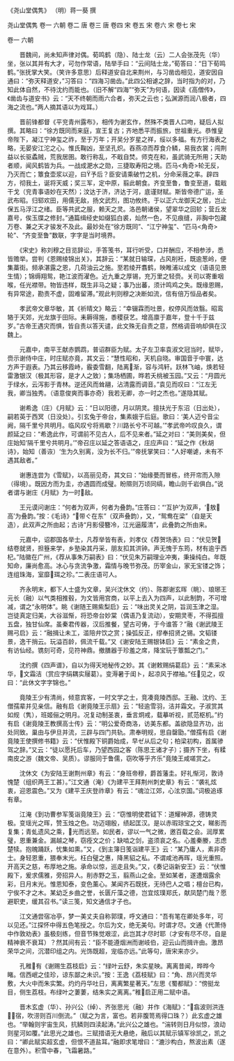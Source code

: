 <!-- { "loadSidebar": true } -->
《尧山堂偶隽》 （明）蒋一葵 撰 
 
尧山堂偶隽
卷一 六朝
卷二 唐
卷三 唐
卷四 宋
卷五 宋
卷六 宋
卷七 宋

卷一 六朝 
 
　　晋魏间，尚未知声律对偶。荀鸣鹤（隐）、陆士龙（云）二人会张茂先（华）坐，张以其并有大才，可勿作常语，陆举手曰：“云间陆士龙，”荀答曰：“日下荀鸣鹤。”张抚掌大笑。（笑许多意思）后释道安自北来荆州，与习凿齿相见，道安因自通曰：“弥天释道安，”习答曰：“四海习凿齿。”此四公相谑之辞，当时指为的对，乃知此体自然，不待沈约而能也。（旧不解“四海”“弥天”为何语，因读《高僧传》，《凿齿与道安书》云：“天不终朝而雨六合者，弥天之云也；弘渊源而润八极者，四海之流也。”两人摘其语以为戏耳。）

　　晋前锋都督《平兖青州露布》，相传为谢玄作，然殊不类晋人口吻，疑后人拟撰。其略曰：“徐方既同而来庭，宣王复古；齐地悉平而振旅，世祖重光。恭惟皇帝陛下，凝江宁神玺之祚，至于万年；开吴分岁星之祥，绥以多福。有方行海表之略，无晏安江沱之心。惟氏鞠凶，至坚孔炽。吞燕凉而荐食介鳞，易我衣裳；闯荆益以长驱蟊贼，荒我居圉。敢行称乱，不戢自焚。师克在和，虽武骑无所用；天助者顺，闻风鹤皆为兵。一战成淝水之勋，三捷取寿阳之境。匹马<角奇>轮无反，乃灭而亡；簟食壶浆以迎，曰予后？臣安请乘破竹之机，分命采薇之率。辟四方，彻我土，诞将天威；奖三军，定中原，翦此朝食。齐变至鲁，鲁变至道，载戢干戈（兖青事语妙在天然）；汶达于济，济达于河，底谨财赋。斯皆帝德广运，圣武布昭。归郓欢田，用儒无敌，扬文武烈，图功攸终。于以正六龙御天之居，岂止保五马浮江之绪。臣等共武之服，赖天之灵。洛邑朝诸侯，望翠华之回轸；营丘发嘉号，俟玉牒之修封。”通篇缉经史如缀狐白裘，灿然一色，不见痕缝，非胸中包藏万卷、兼之天才骏发不及此。最妙处在“徐方既同”、“江宁神玺”、“匹马<角奇>轮”、“齐变至鲁”数联，字字是当时境界。

　　《宋史》称刘穆之目览辞讼，手答笺书，耳行听受，口并酬应，不相参涉，悉皆赡举。尝判《恩赐绫锦出关》，其辞云：“某就日输琛，占风削衽，既逾葱岭，便集藁街。频承湛露之恩，几荷油云之施。至若绫开翥鹤，映睢浦以成文（语语见景生情）；锦缛翔鸳，艳江波而濯色。近九重之厚锡，充万里之轻赍。关司以寄重咽喉，任光襟带。物皆违样，既生非马之疑；事乃出蕃，须计鸣鸡之失。既缘恩赐，有异常途，勘责不虚，固难留滞。”观此判则穆之决断如流，信有倍万恒品者矣。

　　孝武帝文章华敏，其《祈晴文》略云：“幸辍霖而吐景，权停风而敛翳。昭鸾辂于天郊，光龙旗于田际。耒耨得施，黍稷获艺。增高廪于嘉年，登十千于兹岁。”古帝王遇灾而惧，皆自责以答天谴，此文殊无自责之意，然格调音响却俱在汉魏上。

　　元嘉中，南平王献赤鹦鹉，普诏群臣为赋。太子左卫率袁淑文冠当时，赋毕，赍示谢侍中庄，时庄赋亦竟，其文云：“慧性昭和，天机自晓。审国音于中寰，达方声于遐表。乃其云移霞峙，霰委雪翻，陆离渐，容与鸿轩。跃林飞岫，焕若轻雷激银汉（极其形容，是才人之致）；集场栖圃，晔若夭桃被玉园。”又云：“月圆光于绿水，云泻影于青林。逆还风而耸翮，沾清露而调音。”袁见而叹曰：“江左无我，卿当独秀。（语意俊爽而事亦奇）我若无卿，亦一时之杰也。”遂隐其赋。

　　谢希逸（庄）《月赋》云：“日以阳德，月以阴灵。擅扶光于东沼（日出处），嗣若英于西冥（日没处）。引玄兔于帝台，集素娥于后庭。歌曰：‘美人迈兮音尘阙，隔千里兮共明月。临风叹兮将焉歇？川路长兮不可越。’”孝武帝吟叹良久，谓颜延之曰：“希逸此作，可谓前不见古人，后不见来者。”延之对曰：“美则美矣，但庄始知‘隔千里兮共明月。’”帝召庄以延之答语语之，庄应声曰：“延之作《秋胡诗》，始知（善诙）‘生为久别离，没为长不归。’”帝抚掌笑曰：“人好嘲谑，未有不遇其敌者。”

　　谢惠连尝为《雪赋》，以高丽见奇，其文曰：“始缘甍而冒栋，终开帘而入隙（得境）。既因方而为圭，亦遇圆而成璧。盼隰则万顷同缟，瞻山则千岩俱白。”说者谓与谢庄《月赋》为一时敌。

　　王元谟问谢庄：“何者为双声，何者为叠韵。”庄答曰：“‘互护’为双声，‘敖高’为叠韵。”按：《毛诗》“带ぐ在东”（双声叠韵），又，“鸳鸯在梁”（自是天造），此双声之所由起；古诗“月影侵簪冷，江光逼履清”，此叠韵之所由来。

　　元嘉中，诏郡国各举士，凡荐举皆有表，刘孝仪《荐贺场表》曰：“伏见贺结卷就贤，担簦来学，乡塾染其丹采，朋友扣其洪钟。声无愧于东筠，材有逾乎西杞。”陆徽在广州，《荐从事朱万嗣表》曰：“伏见朱万嗣理业冲夷，秉操纯白。年既知命，廉尚愈高。冰心与贪流争激，霜情与晚节弥茂。历宰金山，家无宝镂之饰；连组珠海，室靡珥之珍。”二表庄语可人。

　　齐永明末，都下人士盛为文章，吴兴沈休文（约）、陈郡谢玄晖（眺）、琅琊王元长（融）以气类相推毂，为文皆用宫商，以平上去入为四声，以此制韵，不可增减，谓之“永明体”。眺《谢随王赐紫梨启》云：“味出灵关之阴，旨润玉津之湿。岂徒真定归美，大谷滋惭，将恐帝台妙棠（偶语乃复流动），安期灵枣，不得孤擅五盘，独甘仙席。虽秦君传器，汉后推餐，望古可俦，于今谁答？”融《谢武陵王赐弓启》云：“融揖让未工，滥陪弁饮之赏；操弧反正，缪奉招贤之锡。文韬镂景，逸干捎云。玩溢百龄，佩流千载。”又《谢安陆王赐银钵启》云：“素金之贵，有访仙经。镌刻可奇，见符神鼎。撤膳器于珍羞之席，降宝玩于簟瓢之门。”

　　沈约撰《四声谱》，自以为得天地秘传之妙。其《谢敕赐绢葛启》云：“素采冰华，文霜洁（赏应字绢耦实屦葛）。变溽暑于闺ト，起凉风于襟袖。”任见之，叹曰：“此休文字字锦也。”

　　竟陵王少有清尚，倾意宾客，一时文学之士，竞凑竟陵西邸。王融、沈约、王僧孺辈并见亲信。融有启《谢竟陵王示扇》云：“轻逾雪羽，洁并霜文。子淑赏其如规（隽），班姬俪之明月。况复动制圣衷，垂言炯戒，载摹听视，贰范枢机。”约有启《谢竟陵王教撰高士传》云：“明公爱奇商洛，访美东都。盖欲隐显齐功，出处同致。巢由与伊旦并流，三辟与四门共轨。肃奉明规，思自罄勖。”僧孺有启《谢竟陵王使撰修书籍》云：“伏惟殿下铜爵始成，早ゼ从后之句；柏梁初构，首属骖驾之辞。”又云：“徒以愿托后车，乃望西园之客（陈思王诸才子）；摄齐下坐，有糅南皮之游（魏文帝、吴质）。谬服同于鲁儒，窃吹等乎齐乐”竟陵王咸嗟赏之。

　　沈休文《为安陆王谢荆州章》有云：“身班帝穆，爵首藩圭。好礼惭河，敦诗愧楚（组织两王工甚）。”江文通（淹）《为建平王拜荆州刺史章》有云：“袭礼炫衷，迎恩震色。”又为《建平王庆登祚章》有云：“魂泣江郊，心泫京国。”词极追琢有章。

　　江淹《到功曹参军笺诣竟陵王》云：“窃惟明使君钺下：道耀神源，德铸灵极。变瑶光之晖，赞玉烛之色。功迈翊殷，绩起匡汉。是以赤瑕琼宝之文，睇影而复集；青虬遗风之乘，光而远至。如民者，谬以一气之微，邀百载之会。润厚累璧，恩重兼金。漏越之琴，窃痊文之价；缺啮之剑，盗须哀之名。心羞秦媵，志虑楚犊。抱魄踊跃，忧集如熏。”又，《到主簿日笺诣建平王》云：“某乃庸人，素非奇士。身轻恩重，猥奉末光。枉白璧之惠，降黑貂之私。不谓咸池再晖，瑶光重照。开高天之慈，布厚地之施。承命以惊，巡走且失。”又，《奏记诣新安王》云：“伏惟殿下，爰求儒雅，旁招异人。削赤野之玉，翦燕山之金。至如某者，遂遭烟露余彩，日月末光。惟恩知泰，变色薰心。某闻齐石既抚，无待巴人之唱；檀台已构，宁俟不才之木。某幼乏乡曲之誉，长匮斤藻之德，岂宜炫璞郑氏，献凤楚门哉？愿避职吏，缓其召书。”读三笺，知文通信才子也。

　　江文通尝宿冶亭，梦一美丈夫自称郭璞，呼文通曰：“吾有笔在卿处多年，可以见还。”江探怀中得五色笔授之。尔后为文，绝无美句。时谓才尽。文通《代萧侍中作敦劝表》虽极刻练，但音节殊觉艰涩，此岂其才尽时耶（才安有尽不尽，自是精神衰不衰耳）？然其间有云：“臣不能遵烟洲而谢岐伯，迎云山而揖许由。激昂荣华之间，沉潜印组之内。光饰既超，宠临亦远。”此等句，唐宋来亦少。

　　孔稚有《谢赐生荔枝启》云：“绿叶云舒，朱实星映。离离昔闻，晔晔今睹。信西岷之佳珍，谅东鄙之未识。”按：王逸《荔枝赋》曰：“角、昂兴而灵华敷，大火中而朱实繁。灼灼丹华吐日，离离繁星著天。”左思《蜀都赋》：“傍挺龙目，侧生荔枝。布绿叶之萋萋，结朱实之离离。”稚启正用二赋中语。

　　晋木玄虚（华）、孙兴公（绰）、齐张思光（融）并作《海赋》：“翕波则洪连宿，吹涝则百川倒流。”（赋之为言，富也。若非腹笥焉得口珠？）此玄虚之雄也。“举翰则宇宙生风，抗鳞则四渎起涛。”此兴公之雄也。“湍转则日月似惊，浪动则星河如覆。”此思光之雄也。三赋措语无大悬绝，融后以其赋示镇军徐凯之，凯之曰：“卿此赋实超玄虚，但恨不道盐耳。”融即求笔增曰：“漉沙构白，熬波出素（遂在意外）。积雪中春，飞霜暑路。”

